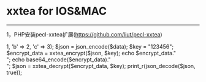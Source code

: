 # xxtea for IOS&MAC
---

1，PHP安装pecl-xxtea扩展(https://github.com/liut/pecl-xxtea)

  <?php
  $data = array('a' => 1, 'b' => 2, 'c' => 3);
  $json = json_encode($data);
  $key = "123456";

  $encrypt_data = xxtea_encrypt($json, $key);
  echo $encrypt_data."<br />";
  echo base64_encode($encrypt_data)."<br />";

  $json = xxtea_decrypt($encrypt_data, $key);
  print_r(json_decode($json, true));



